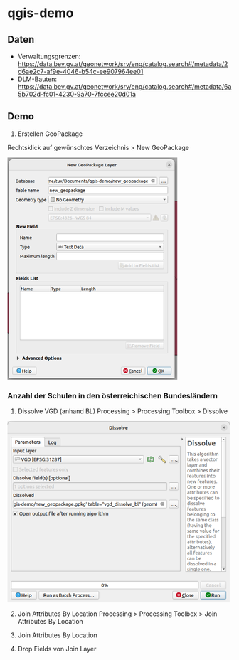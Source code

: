 # qgis-demo

## Daten
- Verwaltungsgrenzen: https://data.bev.gv.at/geonetwork/srv/eng/catalog.search#/metadata/2d6ae2c7-af9e-4046-b54c-ee907964ee01
- DLM-Bauten: https://data.bev.gv.at/geonetwork/srv/eng/catalog.search#/metadata/6a5b702d-fc01-4230-9a70-7fccee20d01a

## Demo
1) Erstellen GeoPackage

Rechtsklick auf gewünschtes Verzeichnis > New GeoPackage

<img src="./01_create_gpkg.png" height=500>


### Anzahl der Schulen in den österreichischen Bundesländern
1) Dissolve VGD (anhand BL)
Processing > Processing Toolbox > Dissolve

<img src="./02_dissolve.png" width=500>

2) Join Attributes By Location
Processing > Processing Toolbox > Join Attributes By Location




2) Join Attributes By Location
3) Drop Fields von Join Layer